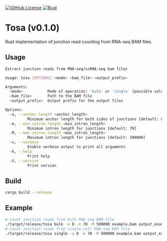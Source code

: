 [![GitHub License](https://img.shields.io/github/license/NaotoKubota/Tosa)](https://github.com/NaotoKubota/Tosa/blob/main/LICENSE)
[![Rust](https://github.com/NaotoKubota/Tosa/actions/workflows/rust.yaml/badge.svg)](https://github.com/NaotoKubota/Tosa/actions/workflows/rust.yaml)

# Tosa (v0.1.0)

Rust implementation of junction read counting from RNA-seq BAM files.

## Usage

```bash
Extract junction reads from RNA-seq/scRNA-seq bam files

Usage: tosa [OPTIONS] <mode> <bam_file> <output_prefix>

Arguments:
  <mode>           Mode of operation: 'bulk' or 'single' [possible values: bulk, single]
  <bam_file>       Path to the BAM file
  <output_prefix>  Output prefix for the output files

Options:
  -a, --anchor-length <anchor_length>
          Minimum anchor length for both sides of junctions [default: 8]
  -m, --min-intron-length <min_intron_length>
          Minimum intron length for junctions [default: 70]
  -M, --max-intron-length <max_intron_length>
          Maximum intron length for junctions [default: 500000]
  -v, --verbose
          Enable verbose output to print all arguments
  -h, --help
          Print help
  -V, --version
          Print version
```

## Build

```bash
cargo build --release
```

## Example

```bash
# Count junction reads from bulk RNA-seq BAM file
./target/release/tosa bulk -a 8 -m 70 -M 500000 example.bam output_example
# Count junction reads from single-cell RNA-seq BAM file
./target/release/tosa single -a 8 -m 70 -M 500000 example.bam output_example
```
